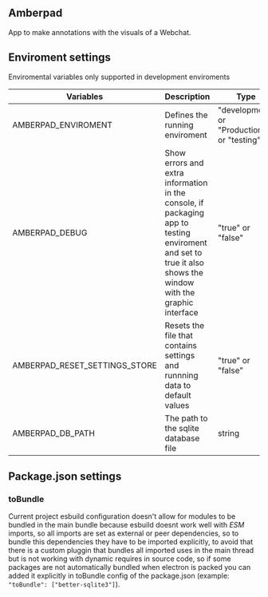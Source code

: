 ## Amberpad
App to make annotations with the visuals of a Webchat.

## Enviroment settings
Enviromental variables only supported in development enviroments

| Variables | Description | Type |
|-|-|-|
| AMBERPAD_ENVIROMENT |  Defines the running enviroment | "development" or "Production" or "testing" |
| AMBERPAD_DEBUG | Show errors and extra information in the console, if packaging app to testing enviroment and set to true it also shows the window with the graphic interface | "true" or "false" |
| AMBERPAD_RESET_SETTINGS_STORE | Resets the file that contains settings and runnning data to default values | "true" or "false" |
| AMBERPAD_DB_PATH | The path to the sqlite database file | string |


## Package.json settings

### toBundle
Current project esbuild configuration doesn't allow for modules to be bundled in the main bundle because esbuild doesnt work well with *ESM* imports, so all imports are set as external or peer dependencies, so to bundle this dependencies they have to be imported explicitly, to avoid that there is a custom pluggin that bundles all imported uses in the main thread but is not working with dynamic requires in source code, so if some packages are not automatically bundled when electron is packed you can added it explicitly in toBundle config of the package.json (example: `"toBundle": ["better-sqlite3"]`). 

